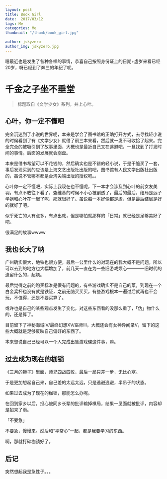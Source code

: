 ```yaml
---
layout: post
title: Book Girl
date:  2017/03/12
tags: Me
categories: Me
thumbnail: "/thumb/book_girl.jpg"

author: jskyzero
author_img: jskyzero.jpg
---
```


嗯最近也是发生了各种各样的事情，恭喜自己按照身份证上的日期+虚岁来看已经20岁，呀已经到了奔三的年纪了呢。

# 千金之子坐不垂堂

> 标题取自《文学少女》系列，井上心叶。

## 心叶，你一定不懂吧

完全沉迷到了小说的世界呢，本来是学会了图书馆的正确打开方式，去寻找轻小说的时候看到了有《文学少女》就借了前三本来看，然后就一发不可收拾了起来。完全完全的被吸引到了故事里面，大概也是最近自己又在逃避吧，一旦找到了打发时间的事情。后面的发展就会崩盘。

本来是借书希望可以不花钱的，然后确实也是不错的轻小说，于是干脆买了一套，事后发现买到的应该是上海文艺出版社出版的吧，图书馆有人民文学出版社出版的，虽说不管哪本都是台湾尖端出版的授权吧。。

心叶你一定不懂吧，实际上我现在也不懂呢，下一本才会涉及到心叶的前女友美羽，有点不敢往下看了，查维基的时候不小心被剧透了，最后的最后，结局是远子学姐和心叶在一起了呢，那就很好了。虽说每一本好像都是虐，但是最后结局是好的就好了吧。

似乎死亡的人有点多，有点出戏，但是哪怕就那样的「日常」就已经是足够美好了吧。

很满足的故事wwww

## 我也长大了呐

广州确实很大，地铁也很方便，最后一公里什么的对现在的我大概不是问题，所以可以去到的地方也大幅增加了，前几天一直在为一些旧游戏烦心————旧时代的遗留什么的，超烦。

最后觉得之前的购买标准是很有问题的，有些游戏确实不是自己的菜，到现在一个白金奖杯也没有就是铁证，之前无脑买买买，有些游戏根本一遍过后就再也不会玩，不值得，还是不要买算了。

或许也是自己的某些观点发生了变化，对这些东西看的没那么重了，「伪」物什么的，还是算了。

目前留下了神秘海域IV/最终幻想XV/巫师III，大概还会有女神异闻录V，留下的这些大概就是足够反映自己偏好的东西了。

本来想说自己已经可以一个人完成出售游戏碟这件事，嘛。

## 过去成为现在的枷锁

《三月的狮子》里面，师兄四战四败，最后一局只差一步，无比心塞。

于是更加想起自己来，自己差的太远太远，只是逃避逃避，半吊子的状态。

如果过去成为了现在的枷锁，那能怎么办呢。

在回到家乡以后，担心被同乡长辈的批评输掉棋局，结果一见面就被批评，内容却是招来了雨。

「不要急」

不要急，慢慢来。然后和“平常心”一起，都是我要学习的东西。

啊，那就打碎枷锁好了。

## 后记

突然想起我是急性子。。。